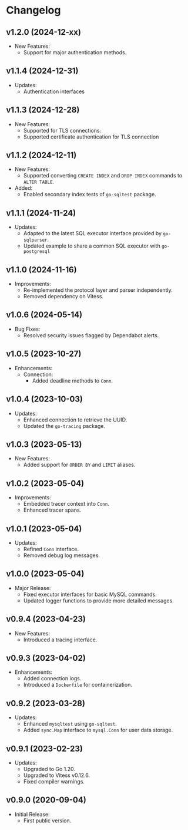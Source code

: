 # Changelog

## v1.2.0 (2024-12-xx)
- New Features:
  - Support for major authentication methods.

## v1.1.4 (2024-12-31)
- Updates:
  - Authentication interfaces

## v1.1.3 (2024-12-28)
- New Features:
  - Supported for TLS connections.
  - Supported certificate authentication for TLS connection

## v1.1.2 (2024-12-11)
- New Features:
  - Supported converting `CREATE INDEX` and `DROP INDEX` commands to `ALTER TABLE`.
- Added:
  - Enabled secondary index tests of `go-sqltest` package.

## v1.1.1 (2024-11-24)
- Updates:
  - Adapted to the latest SQL executor interface provided by `go-sqlparser`.
  - Updated example to share a common SQL executor with `go-postgresql`

## v1.1.0 (2024-11-16)
- Improvements:
  - Re-implemented the protocol layer and parser independently.
  - Removed dependency on Vitess.

## v1.0.6 (2024-05-14)
- Bug Fixes:
  - Resolved security issues flagged by Dependabot alerts.

## v1.0.5 (2023-10-27)
- Enhancements:
  - Connection:
    - Added deadline methods to `Conn`.

## v1.0.4 (2023-10-03)
- Updates:
  - Enhanced connection to retrieve the UUID.
  - Updated the `go-tracing` package.

## v1.0.3 (2023-05-13)
- New Features:
  - Added support for `ORDER BY` and `LIMIT` aliases.

## v1.0.2 (2023-05-04)
- Improvements:
  - Embedded tracer context into `Conn`.
  - Enhanced tracer spans.

## v1.0.1 (2023-05-04)
- Updates:
  - Refined `Conn` interface.
  - Removed debug log messages.

## v1.0.0 (2023-05-04)
- Major Release:
  - Fixed executor interfaces for basic MySQL commands.
  - Updated logger functions to provide more detailed messages.

## v0.9.4 (2023-04-23)
- New Features:
  - Introduced a tracing interface.

## v0.9.3 (2023-04-02)
- Enhancements:
  - Added connection logs.
  - Introduced a `Dockerfile` for containerization.

## v0.9.2 (2023-03-28)
- Updates:
  - Enhanced `mysqltest` using `go-sqltest`.
  - Added `sync.Map` interface to `mysql.Conn` for user data storage.

## v0.9.1 (2023-02-23)
- Updates:
  - Upgraded to Go 1.20.
  - Upgraded to Vitess v0.12.6.
  - Fixed compiler warnings.

## v0.9.0 (2020-09-04)
- Initial Release:
  - First public version.
